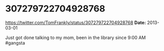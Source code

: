 # 307279722704928768
https://twitter.com/TomFrankly/status/307279722704928768
**Date:** 2013-03-01

Just got done talking to my mom, been in the library since 9:00 AM #gangsta
